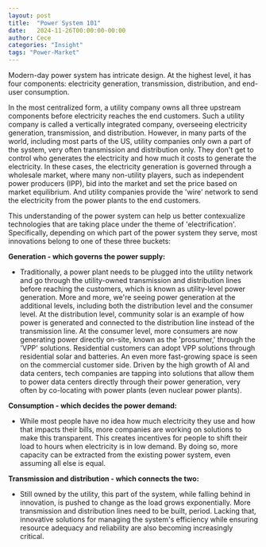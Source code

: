 ```yaml
---
layout: post
title:  "Power System 101"
date:   2024-11-26T00:00:00-00:00
author: Cece
categories: "Insight"
tags: "Power-Market"
---
```


Modern-day power system has intricate design. At the highest level, it has four components: electricity generation, transmission, distribution, and end-user consumption.

In the most centralized form, a utility company owns all three upstream components before electricity reaches the end customers. Such a utility company is called a vertically integrated company, overseeing electricity generation, transmission, and distribution. However, in many parts of the world, including most parts of the US, utility companies only own a part of the system, very often transmission and distribution only. They don't get to control who generates the electricity and how much it costs to generate the electricity. In these cases, the electricity generation is governed through a wholesale market, where many non-utility players, such as independent power producers (IPP), bid into the market and set the price based on market equilibrium. And utility companies provide the 'wire' network to send the electricity from the power plants to the end customers.

This understanding of the power system can help us better contexualize technologies that are taking place under the theme of 'electrification'. Specifically, depending on which part of the power system they serve, most innovations belong to one of these three buckets:

**Generation - which governs the power supply:**

- Traditionally, a power plant needs to be plugged into the utility network and go through the utility-owned transmission and distribution lines before reaching the customers, which is known as utility-level power generation. More and more, we're seeing power generation at the additional levels, including both the distribution level and the consumer level. At the distribution level, community solar is an example of how power is generated and connected to the distribution line instead of the transmission line. At the consumer level, more consumers are now generating power directly on-site, known as the 'prosumer,' through the 'VPP' solutions. Residential customers can adopt VPP solutions through residential solar and batteries. An even more fast-growing space is seen on the commercial customer side. Driven by the high growth of AI and data centers, tech companies are tapping into solutions that allow them to power data centers directly through their power generation, very often by co-locating with power plants (even nuclear power plants).

**Consumption - which decides the power demand:**

- While most people have no idea how much electricity they use and how that impacts their bills, more companies are working on solutions to make this transparent. This creates incentives for people to shift their load to hours when electricity is in low demand. By doing so, more capacity can be extracted from the existing power system, even assuming all else is equal.

**Transmission and distribution - which connects the two:**

- Still owned by the utility, this part of the system, while falling behind in innovation, is pushed to change as the load grows exponentially. More transmission and distribution lines need to be built, period. Lacking that, innovative solutions for managing the system's efficiency while ensuring resource adequacy and reliability are also becoming increasingly critical.
